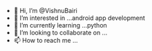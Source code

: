- 👋 Hi, I’m @VishnuBairi
- 👀 I’m interested in ...android app development
- 🌱 I’m currently learning ...python
- 💞️ I’m looking to collaborate on ...
- 📫 How to reach me ...

<!---
VishnuBairi/VishnuBairi is a ✨ special ✨ repository because its `README.md` (this file) appears on your GitHub profile.
You can click the Preview link to take a look at your changes.
--->
